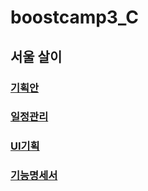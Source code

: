 # boostcamp3_C

## 서울 살이

### [기획안](https://drive.google.com/file/d/1ui4lvMc81kCAki4UVtxirsg0szLEbqD2/view?usp=sharing)
### [일정관리](https://docs.google.com/spreadsheets/d/1nQlae8ONeO42Rk9Pr0tZFxilmCsfuNRmOOc4p7cFlYY/edit?usp=sharing)
### [UI기획](https://drive.google.com/file/d/13BLtMr3i-YnhjuDIkYmLRVolUX6OQnIu/view?usp=sharing)
### [기능명세서](https://docs.google.com/spreadsheets/d/1Y4Xpb8lSP5qQ53e1NPewsZMmYud5io1H1SQxxZZOmY4/edit?usp=sharing)
